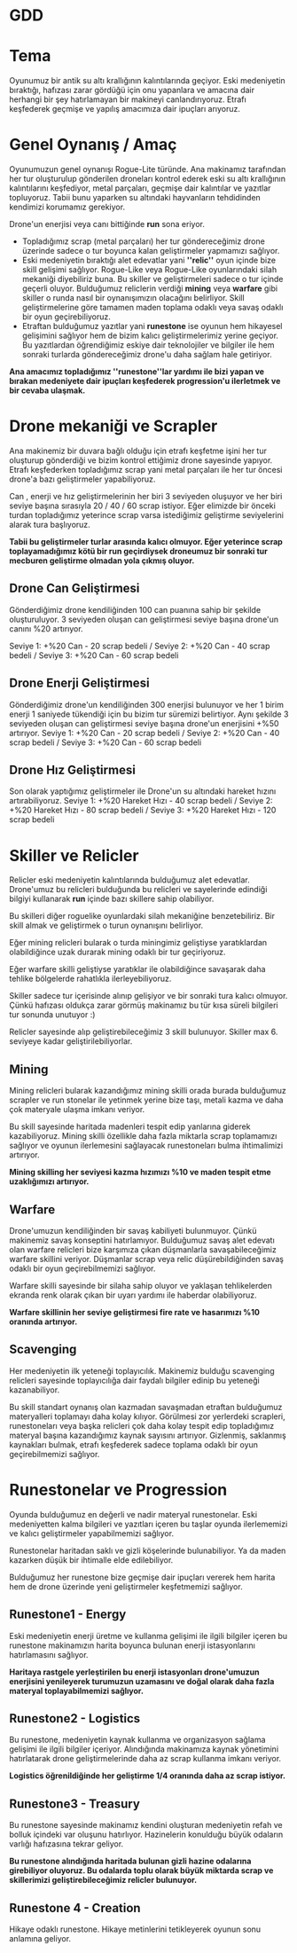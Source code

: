 ﻿# GDD



# Tema
Oyunumuz bir antik su altı krallığının kalıntılarında geçiyor. Eski medeniyetin bıraktığı, hafızası zarar gördüğü için onu yapanlara ve amacına dair herhangi bir şey hatırlamayan bir makineyi  canlandırıyoruz. Etrafı keşfederek geçmişe ve yapılış amacımıza dair ipuçları arıyoruz.

# Genel Oynanış / Amaç

Oyunumuzun genel oynanışı Rogue-Lite türünde. Ana makinamız tarafından her tur oluşturulup gönderilen droneları kontrol ederek eski su altı krallığının kalıntılarını keşfediyor, metal parçaları, geçmişe dair kalıntılar ve yazıtlar topluyoruz. Tabii bunu yaparken su altındaki hayvanların tehdidinden kendimizi korumamız gerekiyor.

Drone'un enerjisi veya canı bittiğinde **run** sona eriyor. 

 - Topladığımız scrap (metal parçaları) her tur göndereceğimiz drone üzerinde sadece o tur boyunca kalan geliştirmeler yapmamızı sağlıyor.
 - Eski medeniyetin bıraktığı alet edevatlar yani **''relic''** oyun içinde bize skill gelişimi sağlıyor. Rogue-Like veya Rogue-Like oyunlarındaki silah mekaniği diyebiliriz buna. Bu skiller ve geliştirmeleri sadece o tur içinde geçerli oluyor. Bulduğumuz reliclerin verdiği **mining** veya **warfare** gibi skiller o runda nasıl bir oynanışımızın olacağını belirliyor. Skill geliştirmelerine göre tamamen maden toplama odaklı veya savaş odaklı bir oyun geçirebiliyoruz.
 - Etraftan bulduğumuz yazıtlar yani **runestone** ise oyunun hem hikayesel gelişimini sağlıyor hem de bizim kalıcı geliştirmelerimiz yerine geçiyor. Bu yazıtlardan öğrendiğimiz eskiye dair teknolojiler ve bilgiler ile hem sonraki turlarda göndereceğimiz drone'u daha sağlam hale getiriyor.

**Ana amacımız topladığımız ''runestone''lar yardımı ile bizi yapan ve bırakan medeniyete dair ipuçları keşfederek progression'u ilerletmek ve bir cevaba ulaşmak.**

# Drone mekaniği ve Scrapler

Ana makinemiz bir duvara bağlı olduğu için etrafı keşfetme işini her tur oluşturup gönderdiği ve bizim kontrol ettiğimiz drone sayesinde yapıyor. Etrafı keşfederken topladığımız scrap yani metal parçaları ile her tur öncesi drone'a bazı geliştirmeler yapabiliyoruz. 

Can , enerji ve hız geliştirmelerinin her biri 3 seviyeden oluşuyor ve her biri seviye başına sırasıyla 20 / 40 / 60  scrap istiyor. Eğer elimizde bir önceki turdan topladığımız yeterince scrap varsa istediğimiz geliştirme seviyelerini alarak tura başlıyoruz. 

**Tabii bu geliştirmeler turlar arasında kalıcı olmuyor. Eğer yeterince scrap toplayamadığımız kötü bir run geçirdiysek droneumuz bir sonraki tur mecburen geliştirme olmadan yola çıkmış oluyor.**

## Drone Can Geliştirmesi

Gönderdiğimiz drone kendiliğinden 100 can puanına sahip bir şekilde oluşturuluyor. 3 seviyeden oluşan can geliştirmesi seviye başına drone'un canını %20 artırıyor.

Seviye 1: +%20 Can - 20 scrap bedeli /
Seviye 2: +%20 Can - 40 scrap bedeli /
Seviye 3: +%20 Can - 60 scrap bedeli

## Drone Enerji Geliştirmesi

Gönderdiğimiz drone'un kendiliğinden 300 enerjisi bulunuyor ve her 1 birim enerji 1 saniyede tükendiği için bu bizim tur süremizi belirtiyor. Aynı şekilde 3 seviyeden oluşan can geliştirmesi seviye başına drone'un enerjisini +%50 artırıyor.
Seviye 1: +%20 Can - 20 scrap bedeli /
Seviye 2: +%20 Can - 40 scrap bedeli /
Seviye 3: +%20 Can - 60 scrap bedeli

## Drone Hız Geliştirmesi

Son olarak yaptığımız geliştirmeler ile Drone'un su altındaki hareket hızını artırabiliyoruz.
Seviye 1: +%20 Hareket Hızı - 40 scrap bedeli /
Seviye 2: +%20 Hareket Hızı - 80 scrap bedeli /
Seviye 3: +%20 Hareket Hızı - 120 scrap bedeli

# Skiller ve Relicler

Relicler eski medeniyetin kalıntılarında bulduğumuz alet edevatlar. Drone'umuz bu relicleri bulduğunda bu relicleri ve sayelerinde edindiği bilgiyi kullanarak **run** içinde bazı skillere sahip olabiliyor.

Bu skilleri diğer roguelike oyunlardaki silah mekaniğine benzetebiliriz. Bir skill almak ve geliştirmek o turun oynanışını belirliyor. 

Eğer mining relicleri bularak o turda miningimiz geliştiyse yaratıklardan olabildiğince uzak durarak mining odaklı bir tur geçiriyoruz.

Eğer warfare skilli geliştiyse yaratıklar ile olabildiğince savaşarak daha tehlike bölgelerde rahatlıkla ilerleyebiliyoruz.

Skiller sadece tur içerisinde alınıp gelişiyor ve bir sonraki tura kalıcı olmuyor. Çünkü hafızası oldukça zarar görmüş makinamız bu tür kısa süreli bilgileri tur sonunda unutuyor :)

Relicler sayesinde alıp geliştirebileceğimiz 3 skill bulunuyor. Skiller max 6. seviyeye kadar geliştirilebiliyorlar.

## Mining

Mining relicleri bularak kazandığımız mining skilli orada burada bulduğumuz scrapler ve run stonelar ile yetinmek yerine bize taşı, metali kazma ve daha çok materyale ulaşma imkanı veriyor. 

Bu skill sayesinde haritada madenleri tespit edip yanlarına giderek kazabiliyoruz. Mining skilli özellikle daha fazla miktarla scrap toplamamızı sağlıyor ve oyunun ilerlemesini sağlayacak runestoneları bulma ihtimalimizi artırıyor.

**Mining skilling her seviyesi kazma hızımızı %10 ve maden tespit etme uzaklığımızı artırıyor.**

## Warfare

Drone'umuzun kendiliğinden bir savaş kabiliyeti bulunmuyor. Çünkü makinemiz savaş konseptini hatırlamıyor. Bulduğumuz savaş alet edevatı olan warfare relicleri bize karşımıza çıkan düşmanlarla savaşabileceğimiz warfare skillini veriyor. Düşmanlar scrap veya relic düşürebildiğinden savaş odaklı bir oyun geçirebilmemizi sağlıyor.

Warfare skilli sayesinde bir silaha sahip oluyor ve yaklaşan tehlikelerden ekranda renk olarak çıkan bir uyarı yardımı ile haberdar olabiliyoruz.

**Warfare skillinin her seviye geliştirmesi fire rate ve hasarımızı %10 oranında artırıyor.**

## Scavenging

Her medeniyetin ilk yeteneği toplayıcılık. Makinemiz bulduğu scavenging relicleri sayesinde toplayıcılığa dair faydalı bilgiler edinip bu yeteneği kazanabiliyor.

Bu skill standart oynanış olan kazmadan savaşmadan etraftan bulduğumuz materyalleri toplamayı daha kolay kılıyor. Görülmesi zor yerlerdeki scrapleri, runestoneları veya başka relicleri çok daha kolay tespit edip topladığımız materyal başına kazandığımız kaynak sayısını artırıyor. Gizlenmiş, saklanmış kaynakları bulmak, etrafı keşfederek sadece toplama odaklı bir oyun geçirebilmemizi sağlıyor.

# Runestonelar ve Progression

Oyunda bulduğumuz en değerli ve nadir materyal runestonelar. Eski medeniyetten kalma bilgileri ve yazıtları içeren bu taşlar oyunda ilerlememizi ve kalıcı geliştirmeler yapabilmemizi sağlıyor.

Runestonelar haritadan saklı ve gizli köşelerinde bulunabiliyor. Ya da maden kazarken düşük bir ihtimalle elde edilebiliyor. 

Bulduğumuz her runestone bize geçmişe dair ipuçları vererek hem harita hem de drone üzerinde yeni geliştirmeler keşfetmemizi sağlıyor.


## Runestone1 - Energy

Eski medeniyetin enerji üretme ve kullanma gelişimi ile ilgili bilgiler içeren bu runestone makinamızın harita boyunca bulunan enerji istasyonlarını hatırlamasını sağlıyor.

**Haritaya rastgele yerleştirilen bu enerji istasyonları drone'umuzun enerjisini yenileyerek turumuzun uzamasını ve doğal olarak daha fazla materyal toplayabilmemizi sağlıyor.**


## Runestone2 - Logistics

Bu runestone, medeniyetin kaynak kullanma ve organizasyon sağlama gelişimi ile ilgili bilgiler içeriyor. Alındığında makinamıza kaynak yönetimini hatırlatarak drone geliştirmelerinde daha az scrap kullanma imkanı veriyor.

**Logistics öğrenildiğinde her geliştirme 1/4 oranında daha az scrap istiyor.**


## Runestone3 - Treasury

Bu runestone sayesinde makinamız kendini oluşturan medeniyetin refah ve bolluk içindeki var oluşunu hatırlıyor. Hazinelerin konulduğu büyük odaların varlığı hafızasına tekrar geliyor.

**Bu runestone alındığında haritada bulunan gizli hazine odalarına girebiliyor oluyoruz. Bu odalarda toplu olarak büyük miktarda scrap ve skillerimizi geliştirebileceğimiz relicler bulunuyor.**


## Runestone 4 - Creation

Hikaye odaklı runestone. Hikaye metinlerini tetikleyerek oyunun sonu anlamına geliyor.


